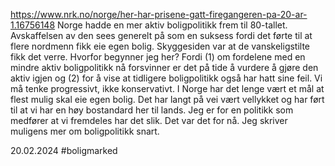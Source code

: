 https://www.nrk.no/norge/her-har-prisene-gatt-firegangeren-pa-20-ar-1.16756148
Norge hadde en mer aktiv boligpolitikk frem til 80-tallet. Avskaffelsen av den sees generelt på som en suksess fordi det førte til at flere nordmenn fikk eie egen bolig. Skyggesiden var at de vanskeligstilte fikk det verre.
Hvorfor begynner jeg her? Fordi (1) om fordelene med en mindre aktiv boligpolitikk nå forsvinner er det på tide å vurdere å gjøre den aktiv igjen og (2) for å vise at tidligere boligpolitikk også har hatt sine feil. Vi må tenke progressivt, ikke konservativt.
I Norge har det lenge vært et mål at flest mulig skal eie egen bolig. Det har langt på vei vært vellykket og har ført til at vi har en høy bostandard her til lands. Jeg er for en politikk som medfører at vi fremdeles har det slik.
Det var det for nå. Jeg skriver muligens mer om boligpolitikk snart.

20.02.2024
#boligmarked 